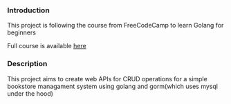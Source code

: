 ### Introduction

This project is following the course from FreeCodeCamp to learn Golang for beginners

Full course is available [here](https://www.youtube.com/watch?v=jFfo23yIWac&t=4043s)

### Description

This project aims to create web APIs for CRUD operations for a simple bookstore managament system using golang and gorm(which uses mysql under the hood)
